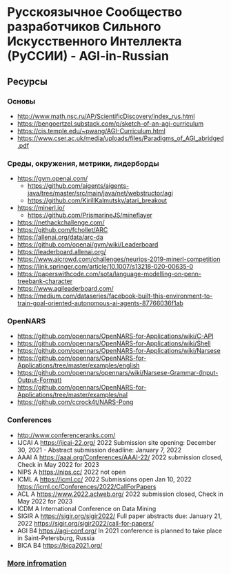 # Русскоязычное Cообщество разработчиков Сильного Искусственного Интеллекта (РуССИИ) - AGI-in-Russian    

## Ресурсы

### Основы

- http://www.math.nsc.ru/AP/ScientificDiscovery/index_rus.html
- https://bengoertzel.substack.com/p/sketch-of-an-agi-curriculum
- https://cis.temple.edu/~pwang/AGI-Curriculum.html
- https://www.cser.ac.uk/media/uploads/files/Paradigms_of_AGI_abridged.pdf

### Среды, окружения, метрики, лидерборды

- https://gym.openai.com/
  - https://github.com/aigents/aigents-java/tree/master/src/main/java/net/webstructor/agi
  - https://github.com/KirillKalmutsky/atari_breakout
- https://minerl.io/
  - https://github.com/PrismarineJS/mineflayer
- https://nethackchallenge.com/
- https://github.com/fchollet/ARC
- https://allenai.org/data/arc-da
- https://github.com/openai/gym/wiki/Leaderboard
- https://leaderboard.allenai.org/
- https://www.aicrowd.com/challenges/neurips-2019-minerl-competition
- https://link.springer.com/article/10.1007/s13218-020-00635-0
- https://paperswithcode.com/sota/language-modelling-on-penn-treebank-character
- https://www.agileaderboard.com/
- https://medium.com/dataseries/facebook-built-this-environment-to-train-goal-oriented-autonomous-ai-agents-87766036f1ab

### OpenNARS

- https://github.com/opennars/OpenNARS-for-Applications/wiki/C-API
- https://github.com/opennars/OpenNARS-for-Applications/wiki/Shell
- https://github.com/opennars/OpenNARS-for-Applications/wiki/Narsese
- https://github.com/opennars/OpenNARS-for-Applications/tree/master/examples/english
- https://github.com/opennars/opennars/wiki/Narsese-Grammar-(Input-Output-Format)
- https://github.com/opennars/OpenNARS-for-Applications/tree/master/examples/nal
- https://github.com/ccrock4t/NARS-Pong

### Conferences

- http://www.conferenceranks.com/						
- IJCAI A	https://ijcai-22.org/			2022 Submission site opening: December 30, 2021 - Abstract submission deadline: January 7, 2022			
- AAAI A	https://aaai.org/Conferences/AAAI-22/			2022 submission closed, Check in May 2022 for 2023			
- NIPS A	https://nips.cc/			2022 not open			
- ICML A	https://icml.cc/			2022 Submissions open Jan 10, 2022 			https://icml.cc/Conferences/2022/CallForPapers
- ACL A	https://www.2022.aclweb.org/			2022 submission closed, Check in May 2022 for 2023			
- ICDM A	International Conference on Data Mining						
- SIGIR A	https://sigir.org/sigir2022/			Full paper abstracts due: January 21, 2022			https://sigir.org/sigir2022/call-for-papers/
- AGI B4	https://agi-conf.org/		In 2021 conference is planned to take place in Saint-Petersburg, Russia				
- BICA B4	https://bica2021.org/						

### [More infromation](https://docs.google.com/spreadsheets/d/1Ilm3hu9aewpQc-Mjl8xChjkKXr21gnh0aQ74EnhygX4/edit#gid=1528578624)

